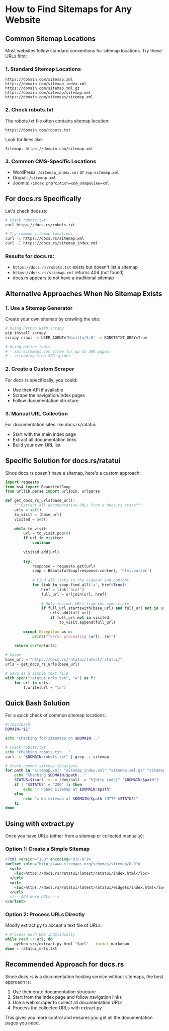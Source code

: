 # How to Find Sitemaps for Any Website

## Common Sitemap Locations

Most websites follow standard conventions for sitemap locations. Try these URLs first:

### 1. **Standard Sitemap Locations**
```
https://domain.com/sitemap.xml
https://domain.com/sitemap_index.xml
https://domain.com/sitemap.xml.gz
https://domain.com/sitemap/sitemap.xml
https://domain.com/sitemaps/sitemap.xml
```

### 2. **Check robots.txt**
The robots.txt file often contains sitemap location:
```
https://domain.com/robots.txt
```

Look for lines like:
```
Sitemap: https://domain.com/sitemap.xml
```

### 3. **Common CMS-Specific Locations**
- WordPress: `/sitemap_index.xml` or `/wp-sitemap.xml`
- Drupal: `/sitemap.xml`
- Joomla: `/index.php?option=com_xmap&view=xml`

## For docs.rs Specifically

Let's check docs.rs:

```bash
# Check robots.txt
curl https://docs.rs/robots.txt

# Try common sitemap locations
curl -I https://docs.rs/sitemap.xml
curl -I https://docs.rs/sitemap_index.xml
```

### Results for docs.rs:
- `https://docs.rs/robots.txt` exists but doesn't list a sitemap
- `https://docs.rs/sitemap.xml` returns 404 (not found)
- docs.rs appears to not have a traditional sitemap

## Alternative Approaches When No Sitemap Exists

### 1. **Use a Sitemap Generator**
Create your own sitemap by crawling the site:

```bash
# Using Python with scrapy
pip install scrapy
scrapy crawl -s USER_AGENT="Mozilla/5.0" -s ROBOTSTXT_OBEY=True

# Using online tools
# - xml-sitemaps.com (free for up to 500 pages)
# - screaming frog SEO spider
```

### 2. **Create a Custom Scraper**
For docs.rs specifically, you could:
- Use their API if available
- Scrape the navigation/index pages
- Follow documentation structure

### 3. **Manual URL Collection**
For documentation sites like docs.rs/ratatui:
- Start with the main index page
- Extract all documentation links
- Build your own URL list

## Specific Solution for docs.rs/ratatui

Since docs.rs doesn't have a sitemap, here's a custom approach:

```python
import requests
from bs4 import BeautifulSoup
from urllib.parse import urljoin, urlparse

def get_docs_rs_urls(base_url):
    """Extract all documentation URLs from a docs.rs crate"""
    urls = set()
    to_visit = [base_url]
    visited = set()
    
    while to_visit:
        url = to_visit.pop(0)
        if url in visited:
            continue
            
        visited.add(url)
        
        try:
            response = requests.get(url)
            soup = BeautifulSoup(response.content, 'html.parser')
            
            # Find all links in the sidebar and content
            for link in soup.find_all('a', href=True):
                href = link['href']
                full_url = urljoin(url, href)
                
                # Only include URLs from the same crate
                if full_url.startswith(base_url) and full_url not in urls:
                    urls.add(full_url)
                    if full_url not in visited:
                        to_visit.append(full_url)
                        
        except Exception as e:
            print(f"Error processing {url}: {e}")
            
    return sorted(urls)

# Usage
base_url = "https://docs.rs/ratatui/latest/ratatui/"
urls = get_docs_rs_urls(base_url)

# Save as a simple text file
with open("ratatui_urls.txt", "w") as f:
    for url in urls:
        f.write(url + "\n")
```

## Quick Bash Solution

For a quick check of common sitemap locations:

```bash
#!/bin/bash
DOMAIN="$1"

echo "Checking for sitemaps on $DOMAIN..."

# Check robots.txt
echo "Checking robots.txt..."
curl -s "$DOMAIN/robots.txt" | grep -i sitemap

# Check common sitemap locations
for path in "sitemap.xml" "sitemap_index.xml" "sitemap.xml.gz" "sitemap/sitemap.xml"; do
    echo "Checking $DOMAIN/$path..."
    STATUS=$(curl -s -o /dev/null -w "%{http_code}" "$DOMAIN/$path")
    if [ "$STATUS" = "200" ]; then
        echo "✓ Found sitemap at $DOMAIN/$path"
    else
        echo "✗ No sitemap at $DOMAIN/$path (HTTP $STATUS)"
    fi
done
```

## Using with extract.py

Once you have URLs (either from a sitemap or collected manually):

### Option 1: Create a Simple Sitemap
```xml
<?xml version="1.0" encoding="UTF-8"?>
<urlset xmlns="http://www.sitemaps.org/schemas/sitemap/0.9">
  <url>
    <loc>https://docs.rs/ratatui/latest/ratatui/index.html</loc>
  </url>
  <url>
    <loc>https://docs.rs/ratatui/latest/ratatui/widgets/index.html</loc>
  </url>
  <!-- Add more URLs -->
</urlset>
```

### Option 2: Process URLs Directly
Modify extract.py to accept a text file of URLs:
```bash
# Process each URL individually
while read -r url; do
    python src/extract.py html "$url" --format markdown
done < ratatui_urls.txt
```

## Recommended Approach for docs.rs

Since docs.rs is a documentation hosting service without sitemaps, the best approach is:

1. Use their crate documentation structure
2. Start from the index page and follow navigation links
3. Use a web scraper to collect all documentation URLs
4. Process the collected URLs with extract.py

This gives you more control and ensures you get all the documentation pages you need.